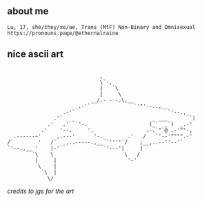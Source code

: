 ## about me
    Lu, 17, she/they/xe/ae, Trans (MtF) Non-Binary and Omnisexual
    https://pronouns.page/@ethernalraine

## nice ascii art
```

                              ,
                              \`-,
                              |   `\
                              |     \
                           __/.- - -.\,__
                      _.-'`              `'"'--..,__
                  .-'`                              `'--.,_
               .'`   _                         _ ___       `)
             .'   .'` `'-.                    (_`  _`)  _.-'
           .'    '--.     '.                 .-.`"`@ .-'""-,
  .------~'     ,.---'      '-._      _.'   /   `'--'"""".-'
/`        '   /`  _,..-----.,__ `''''`/    ;__,..--''--'`
`'--.,__ '    |-'`             `'---'|     |
        `\    \                       \   /
         |     |                       '-'
          \    |
           `\  |
             \/
```
*credits to jgs for the art*
